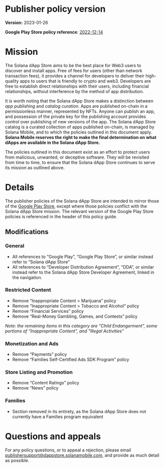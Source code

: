 
# Publisher policy version

**Version:** 2023-01-26

**Google Play Store policy reference**: [2022-12-14](https://support.google.com/googleplay/android-developer/answer/12867690)

# Mission

The Solana dApp Store aims to be the best place for Web3 users to discover and install apps. Free of fees for users (other than network transaction fees), it provides a channel for developers to deliver their high-quality apps to users that is friendly to crypto and web3. Developers are free to establish direct relationships with their users, including financial relationships, without interference by the method of app distribution.

It is worth noting that the Solana dApp Store makes a distinction between *app publishing* and *catalog curation*. Apps are published on-chain in a permissionless manner, represented by NFTs. Anyone can publish an app, and possession of the private key for the publishing account provides control over publishing of new versions of the app. The Solana dApp Store catalog is a curated collection of apps published on-chain, is managed by Solana Mobile, and to which the policies outlined in this document apply. **Solana Mobile reserves the right to make the final determination on what dApps are available in the Solana dApp Store.**

The policies outlined in this document exist as an effort to protect users from malicious, unwanted, or deceptive software. They will be revisited from time to time, to ensure that the Solana dApp Store continues to serve its mission as outlined above.

# Details

The publisher policies of the Solana dApp Store are intended to mirror those of the [Google Play Store](https://play.google.com/about/developer-content-policy/), except where those policies conflict with the Solana dApp Store mission. The relevant version of the Google Play Store policies is referenced in the header of this policy guide.

## Modifications

### General

- All references to “Google Play”, “Google Play Store”, or similar instead refer to “Solana dApp Store”
- All references to “Developer Distribution Agreement”, “DDA”, or similar instead refer to the Solana dApp Store Developer Agreement, linked in the navigation.

### Restricted Content

- Remove “Inappropriate Content > Marijuana” policy
- Remove “Inappropriate Content > Tobacco and Alcohol” policy
- Remove “Financial Services” policy
- Remove “Real-Money Gambling, Games, and Contests” policy

*Note: the remaining items in this category are “Child Endangerment”, some portions of “Inappropriate Content”, and "Illegal Activities”*

### Monetization and Ads

- Remove “Payments” policy
- Remove “Families Self-Certified Ads SDK Program” policy

### Store Listing and Promotion

- Remove “Content Ratings” policy
- Remove “News” policy

### Families

- Section removed in its entirety, as the Solana dApp Store does not currently have a Families program equivalent

# Questions and appeals

For any policy questions, or to appeal a rejection, please email [publishersupport@dappstore.solanamobile.com](mailto:publishersupport@dappstore.solanamobile.com), and provide as much detail as possible.
